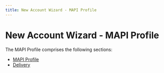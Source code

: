```yaml
---
title: New Account Wizard - MAPI Profile
---
```


# New Account Wizard - MAPI Profile 


The MAPI Profile comprises the following sections:

- [MAPI Profile]({{site.eml_baseurl}}/misc/mapi_profile.html)
- [Delivery]({{site.eml_baseurl}}/misc/delivery_mapi.html)

